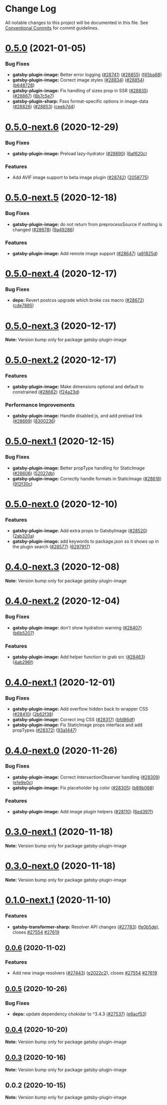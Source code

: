 # Change Log

All notable changes to this project will be documented in this file.
See [Conventional Commits](https://conventionalcommits.org) for commit guidelines.

# [0.5.0](https://github.com/gatsbyjs/gatsby/compare/gatsby-plugin-image@0.5.0-next.6...gatsby-plugin-image@0.5.0) (2021-01-05)

### Bug Fixes

- **gatsby-plugin-image:** Better error logging ([#28741](https://github.com/gatsbyjs/gatsby/issues/28741)) ([#28855](https://github.com/gatsbyjs/gatsby/issues/28855)) ([f45ba68](https://github.com/gatsbyjs/gatsby/commit/f45ba68267b9a109553a366f76ce71af348fac6d))
- **gatsby-plugin-image:** Correct image styles ([#28834](https://github.com/gatsbyjs/gatsby/issues/28834)) ([#28854](https://github.com/gatsbyjs/gatsby/issues/28854)) ([b648728](https://github.com/gatsbyjs/gatsby/commit/b6487282ee862138d4035c42e2af170d817032b6))
- **gatsby-plugin-image:** Fix handling of sizes prop in SSR ([#28835](https://github.com/gatsbyjs/gatsby/issues/28835)) ([#28867](https://github.com/gatsbyjs/gatsby/issues/28867)) ([6b7c5e7](https://github.com/gatsbyjs/gatsby/commit/6b7c5e7d9bb8530c1b716bed835e92c623b0a871))
- **gatsby-plugin-sharp:** Pass format-specific options in image-data ([#28826](https://github.com/gatsbyjs/gatsby/issues/28826)) ([#28853](https://github.com/gatsbyjs/gatsby/issues/28853)) ([ceeb7d4](https://github.com/gatsbyjs/gatsby/commit/ceeb7d4bd7b917fd776004cc4d1c4c9bac281dc6))

# [0.5.0-next.6](https://github.com/gatsbyjs/gatsby/compare/gatsby-plugin-image@0.5.0-next.5...gatsby-plugin-image@0.5.0-next.6) (2020-12-29)

### Bug Fixes

- **gatsby-plugin-image:** Preload lazy-hydrator ([#28690](https://github.com/gatsbyjs/gatsby/issues/28690)) ([6af620c](https://github.com/gatsbyjs/gatsby/commit/6af620c146d380da7e3748bf52ae527c0c167e36))

### Features

- Add AVIF image support to beta image plugin ([#28742](https://github.com/gatsbyjs/gatsby/issues/28742)) ([2058775](https://github.com/gatsbyjs/gatsby/commit/205877542a9447e5d48a83718f5c0a751e44738d))

# [0.5.0-next.5](https://github.com/gatsbyjs/gatsby/compare/gatsby-plugin-image@0.5.0-next.4...gatsby-plugin-image@0.5.0-next.5) (2020-12-18)

### Bug Fixes

- **gatsby-plugin-image:** do not return from preprocessSource if nothing is changed ([#28678](https://github.com/gatsbyjs/gatsby/issues/28678)) ([9a49286](https://github.com/gatsbyjs/gatsby/commit/9a492868b4f28179a86204bc393051f0bf96fe9b))

### Features

- **gatsby-plugin-image:** Add remote image support ([#28647](https://github.com/gatsbyjs/gatsby/issues/28647)) ([a91825d](https://github.com/gatsbyjs/gatsby/commit/a91825d0e8896c90aaa69e8929fe1da07cb90751))

# [0.5.0-next.4](https://github.com/gatsbyjs/gatsby/compare/gatsby-plugin-image@0.5.0-next.3...gatsby-plugin-image@0.5.0-next.4) (2020-12-17)

### Bug Fixes

- **deps:** Revert postcss upgrade which broke css macro ([#28672](https://github.com/gatsbyjs/gatsby/issues/28672)) ([cde7885](https://github.com/gatsbyjs/gatsby/commit/cde7885f39eab846a8cdd9d3d08b9b5d299cfd76))

# [0.5.0-next.3](https://github.com/gatsbyjs/gatsby/compare/gatsby-plugin-image@0.5.0-next.2...gatsby-plugin-image@0.5.0-next.3) (2020-12-17)

**Note:** Version bump only for package gatsby-plugin-image

# [0.5.0-next.2](https://github.com/gatsbyjs/gatsby/compare/gatsby-plugin-image@0.5.0-next.1...gatsby-plugin-image@0.5.0-next.2) (2020-12-17)

### Features

- **gatsby-plugin-image:** Make dimensions optional and default to constrained ([#28662](https://github.com/gatsbyjs/gatsby/issues/28662)) ([f24a23d](https://github.com/gatsbyjs/gatsby/commit/f24a23d5b1f24ab33aec7a8ac882dbbccdf7d01e))

### Performance Improvements

- **gatsby-plugin-image:** Handle disabled js, and add preload link ([#28669](https://github.com/gatsbyjs/gatsby/issues/28669)) ([8300236](https://github.com/gatsbyjs/gatsby/commit/83002365c4b9e7efdb69c354eee6894cbde975e4))

# [0.5.0-next.1](https://github.com/gatsbyjs/gatsby/compare/gatsby-plugin-image@0.5.0-next.0...gatsby-plugin-image@0.5.0-next.1) (2020-12-15)

### Bug Fixes

- **gatsby-plugin-image:** Better propType handling for StaticImage ([#28606](https://github.com/gatsbyjs/gatsby/issues/28606)) ([52027db](https://github.com/gatsbyjs/gatsby/commit/52027db80559a728d4a85c729d282ec3abccf5b2))
- **gatsby-plugin-image:** Correctly handle formats in StaticImage ([#28618](https://github.com/gatsbyjs/gatsby/issues/28618)) ([912f30c](https://github.com/gatsbyjs/gatsby/commit/912f30c099f98fa382fe653a3a2c07253bd6b452))

# [0.5.0-next.0](https://github.com/gatsbyjs/gatsby/compare/gatsby-plugin-image@0.4.0-next.3...gatsby-plugin-image@0.5.0-next.0) (2020-12-10)

### Features

- **gatsby-plugin-image:** Add extra props to GatsbyImage ([#28520](https://github.com/gatsbyjs/gatsby/issues/28520)) ([2ab320a](https://github.com/gatsbyjs/gatsby/commit/2ab320aae4dd8c9ce918bd0a4f88b34ad3bf6d85))
- **gatsby-plugin-image:** add keywords to package.json so it shows up in the plugin search ([#28577](https://github.com/gatsbyjs/gatsby/issues/28577)) ([6297917](https://github.com/gatsbyjs/gatsby/commit/6297917d4908a47c79eb44cae9c4dc85ce365ead))

# [0.4.0-next.3](https://github.com/gatsbyjs/gatsby/compare/gatsby-plugin-image@0.4.0-next.2...gatsby-plugin-image@0.4.0-next.3) (2020-12-08)

**Note:** Version bump only for package gatsby-plugin-image

# [0.4.0-next.2](https://github.com/gatsbyjs/gatsby/compare/gatsby-plugin-image@0.4.0-next.1...gatsby-plugin-image@0.4.0-next.2) (2020-12-04)

### Bug Fixes

- **gatsby-plugin-image:** don't show hydration warning ([#28407](https://github.com/gatsbyjs/gatsby/issues/28407)) ([b6b5207](https://github.com/gatsbyjs/gatsby/commit/b6b5207979370c244e32977c87242064f067842c))

### Features

- **gatsby-plugin-image:** Add helper function to grab src ([#28463](https://github.com/gatsbyjs/gatsby/issues/28463)) ([4ab296f](https://github.com/gatsbyjs/gatsby/commit/4ab296fb911798836110d31a3695abf53dc0c291))

# [0.4.0-next.1](https://github.com/gatsbyjs/gatsby/compare/gatsby-plugin-image@0.4.0-next.0...gatsby-plugin-image@0.4.0-next.1) (2020-12-01)

### Bug Fixes

- **gatsby-plugin-image:** Add overflow hidden back to wrapper CSS ([#28410](https://github.com/gatsbyjs/gatsby/issues/28410)) ([2b62f38](https://github.com/gatsbyjs/gatsby/commit/2b62f389457f515daf843ab22f95c015aa643ffe))
- **gatsby-plugin-image:** Correct img CSS ([#28317](https://github.com/gatsbyjs/gatsby/issues/28317)) ([bfd86df](https://github.com/gatsbyjs/gatsby/commit/bfd86dfc5bdad881e9b4363fc00c4186e0124833))
- **gatsby-plugin-image:** Fix StaticImage props interface and add propTypes ([#28372](https://github.com/gatsbyjs/gatsby/issues/28372)) ([93a1447](https://github.com/gatsbyjs/gatsby/commit/93a144744c20fc57f563cb5af2683725abc3c941))

# [0.4.0-next.0](https://github.com/gatsbyjs/gatsby/compare/gatsby-plugin-image@0.3.0-next.1...gatsby-plugin-image@0.4.0-next.0) (2020-11-26)

### Bug Fixes

- **gatsby-plugin-image:** Correct IntersectionObserver handling ([#28309](https://github.com/gatsbyjs/gatsby/issues/28309)) ([e1e9e0c](https://github.com/gatsbyjs/gatsby/commit/e1e9e0c644c6c2191c66657588cede138cc10209))
- **gatsby-plugin-image:** Fix placeholder bg color ([#28305](https://github.com/gatsbyjs/gatsby/issues/28305)) ([b89b068](https://github.com/gatsbyjs/gatsby/commit/b89b068da4c95188fd734d43fb1536f305804c41))

### Features

- **gatsby-plugin-image:** Add image plugin helpers ([#28110](https://github.com/gatsbyjs/gatsby/issues/28110)) ([6ed397f](https://github.com/gatsbyjs/gatsby/commit/6ed397f22c5cae21563de095f1f1a6d6e26ba100))

# [0.3.0-next.1](https://github.com/gatsbyjs/gatsby/compare/gatsby-plugin-image@0.3.0-next.0...gatsby-plugin-image@0.3.0-next.1) (2020-11-18)

**Note:** Version bump only for package gatsby-plugin-image

# [0.3.0-next.0](https://github.com/gatsbyjs/gatsby/compare/gatsby-plugin-image@0.2.0-next.0...gatsby-plugin-image@0.3.0-next.0) (2020-11-18)

**Note:** Version bump only for package gatsby-plugin-image

# [0.1.0-next.1](https://github.com/gatsbyjs/gatsby/compare/gatsby-plugin-image@0.1.0-next.0...gatsby-plugin-image@0.1.0-next.1) (2020-11-10)

### Features

- **gatsby-transformer-sharp:** Resolver API changes ([#27783](https://github.com/gatsbyjs/gatsby/issues/27783)) ([fe0b5de](https://github.com/gatsbyjs/gatsby/commit/fe0b5de77d223f5c13a9b315b650d8514cbdb9f9)), closes [#27554](https://github.com/gatsbyjs/gatsby/issues/27554) [#27619](https://github.com/gatsbyjs/gatsby/issues/27619)

## [0.0.6](https://github.com/gatsbyjs/gatsby/compare/gatsby-plugin-image@0.0.5...gatsby-plugin-image@0.0.6) (2020-11-02)

### Features

- Add new image resolvers ([#27443](https://github.com/gatsbyjs/gatsby/issues/27443)) ([e2022c2](https://github.com/gatsbyjs/gatsby/commit/e2022c23203c9d0bf43d7de74d8999a7c738391f)), closes [#27554](https://github.com/gatsbyjs/gatsby/issues/27554) [#27619](https://github.com/gatsbyjs/gatsby/issues/27619)

## [0.0.5](https://github.com/gatsbyjs/gatsby/compare/gatsby-plugin-image@0.0.4...gatsby-plugin-image@0.0.5) (2020-10-26)

### Bug Fixes

- **deps:** update dependency chokidar to ^3.4.3 ([#27537](https://github.com/gatsbyjs/gatsby/issues/27537)) ([e6acf53](https://github.com/gatsbyjs/gatsby/commit/e6acf533ecb4f5f86a7bbd330e6b201cef2b4e25))

## [0.0.4](https://github.com/gatsbyjs/gatsby/compare/gatsby-plugin-image@0.0.3...gatsby-plugin-image@0.0.4) (2020-10-20)

**Note:** Version bump only for package gatsby-plugin-image

## [0.0.3](https://github.com/gatsbyjs/gatsby/compare/gatsby-plugin-image@0.0.2...gatsby-plugin-image@0.0.3) (2020-10-16)

**Note:** Version bump only for package gatsby-plugin-image

## 0.0.2 (2020-10-15)

**Note:** Version bump only for package gatsby-plugin-image
